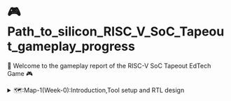# :video_game: Path_to_silicon_RISC_V_SoC_Tapeout_gameplay_progress

:rocket: Welcome to the gameplay report of the RISC-V SoC Tapeout EdTech Game :video_game:
<details>
  <summary>🗺️:Map-1(Week-0):Introduction,Tool setup and RTL design</summary>

  ## 🗺️: Map-1(Week-0):Introduction,Tool setup and RTL design
  <details>
  <summary>:checkered_flag:Level-1(Day-0):Inauguration call and program overview </summary>
    
  ##  :checkered_flag:Level-1(Day-0):Inauguration call and program overview
  </details>
</details>
